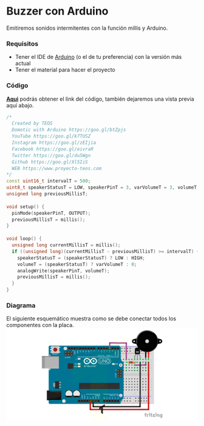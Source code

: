 # Buzzer con Arduino
Emitiremos sonidos intermitentes con la función millis y Arduino.

### Requisitos
- Tener el IDE de [Arduino](https://www.arduino.cc/en/Main/Software) (o el de tu preferencia) con la versión más actual
- Tener el material para hacer el proyecto

### Código
**[Aqui](https://github.com/proyectoTEOS/Buzzer-con-Arduino/blob/master/Buzzer-con-Arduino.ino)** podrás obtener el link del código, también dejaremos una vista previa aquí abajo.

```c++
/*
  Created by TEOS
  Domotic with Arduino https://goo.gl/btZpjs
  YouTube https://goo.gl/k7TUSZ
  Instagram https://goo.gl/zEIjia
  Facebook https://goo.gl/eivraR
  Twitter https://goo.gl/du5Wgn
  Github https://goo.gl/Xl5IiS
  WEB https://www.proyecto-teos.com
*/
const uint16_t intervalT = 500;
uint8_t speakerStatusT = LOW, speakerPinT = 3, varVolumeT = 3, volumeT;
unsigned long previousMillisT;

void setup() {
  pinMode(speakerPinT, OUTPUT);
  previousMillisT = millis();
}

void loop() {
  unsigned long currentMillisT = millis();
  if ((unsigned long)(currentMillisT - previousMillisT) >= intervalT) {
    speakerStatusT = (speakerStatusT) ? LOW : HIGH;
    volumeT = (speakerStatusT) ? varVolumeT : 0;
    analogWrite(speakerPinT, volumeT);
    previousMillisT = millis();
  }
}
```

### Diagrama
El siguiente esquemático muestra como se debe conectar todos los componentes con la placa.
![](https://github.com/proyectoTEOS/Buzzer-con-Arduino/blob/master/buzzer-con-arduino-5.jpg)
